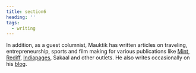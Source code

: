 ```yaml
---
title: section6
heading: ''
tags:
  - writing
---
```

In addition, as a guest columnist, Mauktik has written articles on traveling, entrepreneurship, sports and film making for various publications like [Mint](https://www.livemint.com/Sundayapp/e6QXZ1rhcqNOyeD4uJe9MJ/An-irrational-neuroscientist.html), [Rediff](https://realtime.rediff.com/news/mauktik-Kulkarni?service=site-search), [Indiapages](https://www.indiapages.in/mystory-mauktik-kulkarni-7794.html), Sakaal and other outlets. He also writes occasionally on his [blog](https://mindswand.wordpress.com/).
